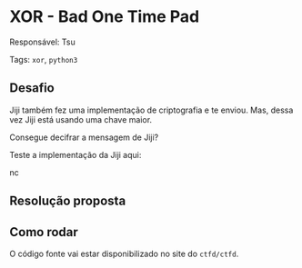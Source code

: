 # XOR - Bad One Time Pad

Responsável: Tsu

Tags: `xor`, `python3`

## Desafio

Jiji também fez uma implementação de criptografia e te enviou. Mas, dessa vez Jiji está usando uma chave maior.

Consegue decifrar a mensagem de Jiji?

Teste a implementação da Jiji aqui:

nc 

## Resolução proposta



## Como rodar

O código fonte vai estar disponibilizado no site do `ctfd/ctfd`.
